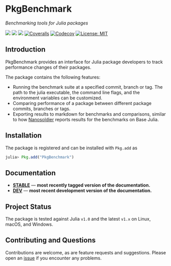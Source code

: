 # PkgBenchmark

*Benchmarking tools for Julia packages*

[![][docs-stable-img]][docs-stable-url]
[![][docs-dev-img]][docs-dev-url]
[![][ci-img]][ci-url]
[![Coveralls][coveralls-img]][coveralls-url]
[![Codecov][codecov-img]][codecov-url]
[![License: MIT](https://img.shields.io/badge/License-MIT-success.svg)](https://opensource.org/licenses/MIT)

## Introduction

PkgBenchmark provides an interface for Julia package developers to track performance changes of their packages.

The package contains the following features:

* Running the benchmark suite at a specified commit, branch or tag. The path to the julia executable, the command line flags, and the environment variables can be customized.
* Comparing performance of a package between different package commits, branches or tags.
* Exporting results to markdown for benchmarks and comparisons, similar to how [Nanosoldier](https://github.com/JuliaCI/Nanosoldier.jl) reports results for the benchmarks on Base Julia.

## Installation

The package is registered and can be installed with `Pkg.add` as

```julia
julia> Pkg.add("PkgBenchmark")
```

## Documentation

- [**STABLE**][docs-stable-url] &mdash; **most recently tagged version of the documentation.**
- [**DEV**][docs-dev-url] &mdash; **most recent development version of the documentation.**

## Project Status

The package is tested against Julia `v1.0` and the latest `v1.x` on Linux, macOS, and Windows.

## Contributing and Questions

Contributions are welcome, as are feature requests and suggestions. Please open an [issue][issues-url] if you encounter any problems.

[docs-stable-img]: https://img.shields.io/badge/docs-stable-blue.svg
[docs-stable-url]: https://juliaci.github.io/PkgBenchmark.jl/stable

[docs-dev-img]: https://img.shields.io/badge/docs-dev-blue.svg
[docs-dev-url]: https://juliaci.github.io/PkgBenchmark.jl/dev

[ci-img]: https://github.com/JuliaCI/PkgBenchmark.jl/workflows/CI/badge.svg
[ci-url]: https://github.com/JuliaCI/PkgBenchmark.jl/actions?query=workflow%3ACI

[issues-url]: https://github.com/JuliaCI/PkgBenchmark.jl/issues

[coveralls-img]: https://coveralls.io/repos/github/JuliaCI/PkgBenchmark.jl/badge.svg?branch=master
[coveralls-url]: https://coveralls.io/github/JuliaCI/PkgBenchmark.jl?branch=master

[codecov-img]: https://codecov.io/gh/JuliaCI/PkgBenchmark.jl/branch/master/graph/badge.svg
[codecov-url]: https://codecov.io/gh/JuliaCI/PkgBenchmark.jl
